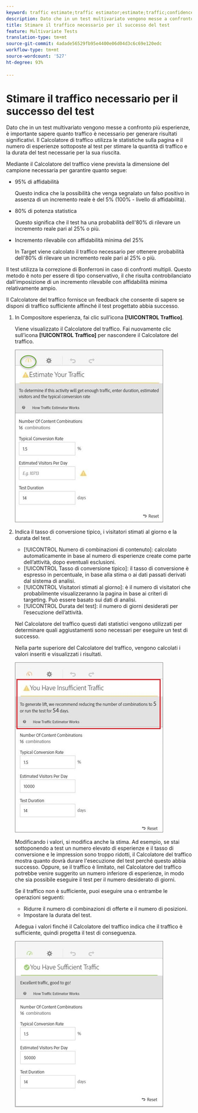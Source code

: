 ```yaml
---
keyword: traffic estimate;traffic estimator;estimate;traffic;confidence;statistical power;lift;bonferroni;conversion rate;visitors per day;duration
description: Dato che in un test multivariato vengono messe a confronto più esperienze, è importante sapere quanto traffico è necessario per generare risultati significativi.  Adobe Target Traffic Estimator (Utilità di stima traffico) utilizza le statistiche sulla pagina e il numero di esperienze in fase di test per stimare la quantità di traffico e la durata del test necessari per il successo del test.
title: Stimare il traffico necessario per il successo del test
feature: Multivariate Tests
translation-type: tm+mt
source-git-commit: 4adade56529fb95e4400e06d04d3c6c69e120edc
workflow-type: tm+mt
source-wordcount: '527'
ht-degree: 93%

---
```



# Stimare il traffico necessario per il successo del test

Dato che in un test multivariato vengono messe a confronto più esperienze, è importante sapere quanto traffico è necessario per generare risultati significativi. Il Calcolatore di traffico utilizza le statistiche sulla pagina e il numero di esperienze sottoposte al test per stimare la quantità di traffico e la durata del test necessarie per la sua riuscita.

Mediante il Calcolatore del traffico viene prevista la dimensione del campione necessaria per garantire quanto segue:

* 95% di affidabilità

   Questo indica che la possibilità che venga segnalato un falso positivo in assenza di un incremento reale è del 5% (100% - livello di affidabilità).
* 80% di potenza statistica

   Questo significa che il test ha una probabilità dell&#39;80% di rilevare un incremento reale pari al 25% o più.
* Incremento rilevabile con affidabilità minima del 25%

   In Target viene calcolato il traffico necessario per ottenere probabilità dell&#39;80% di rilevare un incremento reale pari al 25% o più.

Il test utilizza la correzione di Bonferroni in caso di confronti multipli. Questo metodo è noto per essere di tipo conservativo, il che risulta controbilanciato dall&#39;imposizione di un incremento rilevabile con affidabilità minima relativamente ampio.

Il Calcolatore del traffico fornisce un feedback che consente di sapere se disponi di traffico sufficiente affinché il test progettato abbia successo.

1. In Compositore esperienza, fai clic sull’icona **[!UICONTROL Traffico]**.

   Viene visualizzato il Calcolatore del traffico. Fai nuovamente clic sull’icona **[!UICONTROL Traffico]** per nascondere il Calcolatore del traffico.

   ![](assets/estimatorempty.png)

1. Indica il tasso di conversione tipico, i visitatori stimati al giorno e la durata del test.

   * [!UICONTROL Numero di combinazioni di contenuto]: calcolato automaticamente in base al numero di esperienze create come parte dell’attività, dopo eventuali esclusioni.
   * [!UICONTROL Tasso di conversione tipico]: il tasso di conversione è espresso in percentuale, in base alla stima o ai dati passati derivati dal sistema di analisi.
   * [!UICONTROL Visitatori stimati al giorno]: è il numero di visitatori che probabilmente visualizzeranno la pagina in base ai criteri di targeting. Può essere basato sui dati di analisi.
   * [!UICONTROL Durata del test]: il numero di giorni desiderati per l’esecuzione dell’attività.

   Nel Calcolatore del traffico questi dati statistici vengono utilizzati per determinare quali aggiustamenti sono necessari per eseguire un test di successo.

   Nella parte superiore del Calcolatore del traffico, vengono calcolati i valori inseriti e visualizzati i risultati.

   ![](assets/estimatorinsufficient.png)

   Modificando i valori, si modifica anche la stima. Ad esempio, se stai sottoponendo a test un numero elevato di esperienze e il tasso di conversione e le impression sono troppo ridotti, il Calcolatore del traffico mostra quanto dovrà durare l&#39;esecuzione del test perché questo abbia successo. Oppure, se il traffico è limitato, nel Calcolatore del traffico potrebbe venire suggerito un numero inferiore di esperienze, in modo che sia possibile eseguire il test per il numero desiderato di giorni.

   Se il traffico non è sufficiente, puoi eseguire una o entrambe le operazioni seguenti:

   * Ridurre il numero di combinazioni di offerte e il numero di posizioni.
   * Impostare la durata del test.

   Adegua i valori finché il Calcolatore del traffico indica che il traffico è sufficiente, quindi progetta il test di conseguenza.

   ![](assets/estimatorok.png)

